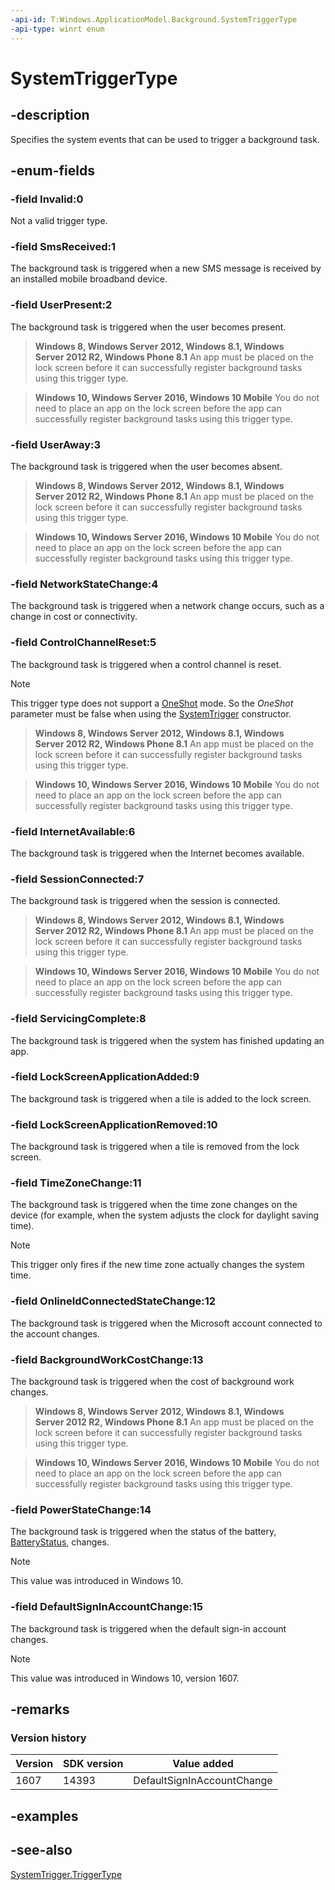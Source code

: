 ```yaml
---
-api-id: T:Windows.ApplicationModel.Background.SystemTriggerType
-api-type: winrt enum
---
```


<!-- Enumeration syntax
public enum Windows.ApplicationModel.Background.SystemTriggerType : int
-->

# SystemTriggerType

## -description
Specifies the system events that can be used to trigger a background task.

## -enum-fields
### -field Invalid:0
Not a valid trigger type.

### -field SmsReceived:1
The background task is triggered when a new SMS message is received by an installed mobile broadband device.

### -field UserPresent:2
The background task is triggered when the user becomes present.

> **Windows 8, Windows Server 2012, Windows 8.1, Windows Server 2012 R2, Windows Phone 8.1**
> An app must be placed on the lock screen before it can successfully register background tasks using this trigger type.



> **Windows 10, Windows Server 2016, Windows 10 Mobile**
> You do not need to place an app on the lock screen before the app can successfully register background tasks using this trigger type.

### -field UserAway:3
The background task is triggered when the user becomes absent.

> **Windows 8, Windows Server 2012, Windows 8.1, Windows Server 2012 R2, Windows Phone 8.1**
> An app must be placed on the lock screen before it can successfully register background tasks using this trigger type.



> **Windows 10, Windows Server 2016, Windows 10 Mobile**
> You do not need to place an app on the lock screen before the app can successfully register background tasks using this trigger type.

### -field NetworkStateChange:4
The background task is triggered when a network change occurs, such as a change in cost or connectivity.

### -field ControlChannelReset:5
The background task is triggered when a control channel is reset.

> [!NOTE]
> This trigger type does not support a [OneShot](systemtrigger_oneshot.md) mode. So the *OneShot* parameter must be false when using the [SystemTrigger](systemtrigger_systemtrigger_1157162657.md) constructor.



> **Windows 8, Windows Server 2012, Windows 8.1, Windows Server 2012 R2, Windows Phone 8.1**
> An app must be placed on the lock screen before it can successfully register background tasks using this trigger type.



> **Windows 10, Windows Server 2016, Windows 10 Mobile**
> You do not need to place an app on the lock screen before the app can successfully register background tasks using this trigger type.

### -field InternetAvailable:6
The background task is triggered when the Internet becomes available.

### -field SessionConnected:7
The background task is triggered when the session is connected.

> **Windows 8, Windows Server 2012, Windows 8.1, Windows Server 2012 R2, Windows Phone 8.1**
> An app must be placed on the lock screen before it can successfully register background tasks using this trigger type.



> **Windows 10, Windows Server 2016, Windows 10 Mobile**
> You do not need to place an app on the lock screen before the app can successfully register background tasks using this trigger type.

### -field ServicingComplete:8
The background task is triggered when the system has finished updating an app.

### -field LockScreenApplicationAdded:9
The background task is triggered when a tile is added to the lock screen.

### -field LockScreenApplicationRemoved:10
The background task is triggered when a tile is removed from the lock screen.

### -field TimeZoneChange:11
The background task is triggered when the time zone changes on the device (for example, when the system adjusts the clock for daylight saving time).

> [!NOTE]
> This trigger only fires if the new time zone actually changes the system time.

### -field OnlineIdConnectedStateChange:12
The background task is triggered when the Microsoft account connected to the account changes.

### -field BackgroundWorkCostChange:13
The background task is triggered when the cost of background work changes.

> **Windows 8, Windows Server 2012, Windows 8.1, Windows Server 2012 R2, Windows Phone 8.1**
> An app must be placed on the lock screen before it can successfully register background tasks using this trigger type.



> **Windows 10, Windows Server 2016, Windows 10 Mobile**
> You do not need to place an app on the lock screen before the app can successfully register background tasks using this trigger type.

### -field PowerStateChange:14
The background task is triggered when the status of the battery, [BatteryStatus](../windows.system.power/powermanager_batterystatus.md), changes.

> [!NOTE]
> This value was introduced in Windows 10.

### -field DefaultSignInAccountChange:15
The background task is triggered when the default sign-in account changes.

> [!NOTE]
> This value was introduced in Windows 10, version 1607.


## -remarks

### Version history

| Version | SDK version | Value added |
| -- | -- | -- |
| 1607 | 14393 | DefaultSignInAccountChange |

## -examples

## -see-also
[SystemTrigger.TriggerType](systemtrigger_triggertype.md)
